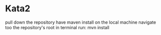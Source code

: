# Kata2
pull down the repository
have maven install on the local machine
navigate too the repository's root in terminal
run: mvn install

